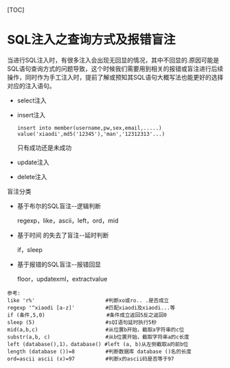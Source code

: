 [TOC]



# SQL注入之查询方式及报错盲注

当进行SQL注入时，有很多注入会出现无回显的情况，其中不回显的.原因可能是SQL语句查询方式的问题导致，这个时候我们需要用到相关的报错或盲注进行后续操作，同时作为手工注入时，提前了解或预知其SQL语句大概写法也能更好的选择对应的注入语句。



-   select注入

-   insert注入

    `insert into member(username,pw,sex,email,.....) value('xiaodi',md5('12345'),'man','12312313'...)`

    只有成功还是未成功

    

-   update注入

    

-   delete注入



盲注分类

-   基于布尔的SQL盲注--逻辑判断

    regexp，like，ascii，left，ord，mid

-   基于时间 的失去了盲注--延时判断

    if，sleep

-   基于报错的SQL盲注--报错回显

    floor，updatexml，extractvalue

```
参考:
like 'r%'						#判断xo或ro.. .是否成立
regexp '^xiaodi [a-z]' 			#匹配xiaodi及xiaodi...等
if (条件,5,0)					   #条件成立返回5反之返回0
sleep (5)						#sQI语句延时执行5秒
mid(a,b,c)						#从位置b开始，截取a字符串的c位
substr(a,b, c)					#从b位置开始，截取字符串a的c长度
left (database(),1)，database() #left (a, b)从左侧截取a的前b位
length (database ())=8			#判断数据库 database ()名的长度
ord=ascii ascii (x)=97			#判断x的ascii码是否等于97
```

